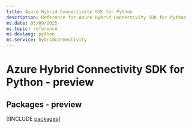 ```yaml
---
title: Azure Hybrid Connectivity SDK for Python
description: Reference for Azure Hybrid Connectivity SDK for Python
ms.date: 05/09/2025
ms.topic: reference
ms.devlang: python
ms.service: hybridconnectivity
---
```

# Azure Hybrid Connectivity SDK for Python - preview
## Packages - preview
[!INCLUDE [packages](hybrid-connectivity-index.md)]